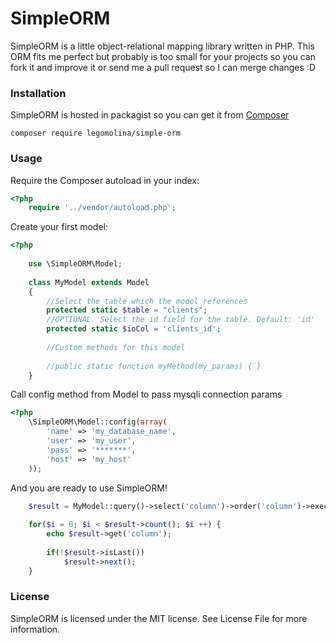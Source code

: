 # SimpleORM
SimpleORM is a little object-relational mapping library written in PHP. This ORM fits me perfect but probably is too small for your projects so you can fork it and improve it or send me a pull request so I can merge changes :D

### Installation
SimpleORM is hosted in packagist so you can get it from [Composer](https://getcomposer.org/ "Composer")

```
composer require legomolina/simple-orm
```

### Usage
Require the Composer autoload in your index:

```php
<?php
    require '../vendor/autoload.php';
```

Create your first model:

```php
<?php
    
    use \SimpleORM\Model;
    
    class MyModel extends Model
    {
        //Select the table which the model references
        protected static $table = "clients";
        //OPTIONAL. Select the id field for the table. Default: 'id'
        protected static $ioCol = 'clients_id';
    
        //Custom methods for this model
    
        //public static function myMethod(my_params) { }
    }
```

Call config method from Model to pass mysqli connection params
```php
<?php
    \SimpleORM\Model::config(array(
        'name' => 'my_database_name',
        'user' => 'my_user',
        'pass' => '*******',
        'host' => 'my_host'
    ));
```

And you are ready to use SimpleORM!

```php
    $result = MyModel::query()->select('column')->order('column')->execute();
    
    for($i = 0; $i < $result->count(); $i ++) {
        echo $result->get('column');
        
        if(!$result->isLast())
            $result->next();
    }
```

### License
SimpleORM is licensed under the MIT license. See License File for more information.
